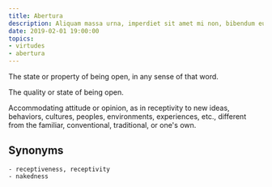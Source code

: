 ```yaml
---
title: Abertura
description: Aliquam massa urna, imperdiet sit amet mi non, bibendum euismod est.
date: 2019-02-01 19:00:00
topics: 
- virtudes
- abertura
---
```


The state or property of being open, in any sense of that word.

The quality or state of being open.

Accommodating attitude or opinion, as in receptivity to new ideas, behaviors,
cultures, peoples, environments, experiences, etc., different from the familiar,
conventional, traditional, or one's own.


## Synonyms
	- receptiveness, receptivity
	- nakedness
